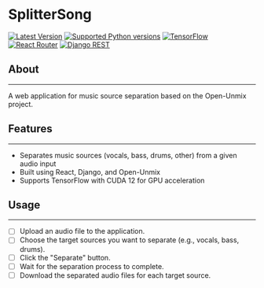 # SplitterSong


[![Latest Version](https://img.shields.io/pypi/v/openunmix.svg)](https://pypi.python.org/pypi/openunmix)
[![Supported Python versions](https://img.shields.io/pypi/pyversions/openunmix.svg)](https://pypi.python.org/pypi/openunmix)
[![TensorFlow](https://img.shields.io/badge/TensorFlow%20with%20CUDA%2012-Latest%20Version-orange.svg)](https://www.tensorflow.org/install/gpu)
[![React Router](https://img.shields.io/badge/React%20Router-Latest%20Version-blue.svg)](https://reactrouter.com/)
[![Django REST](https://img.shields.io/badge/Django%20REST-Latest%20Version-green.svg)](https://www.django-rest-framework.org/)

## About
---
A web application for music source separation based on the Open-Unmix project.

## Features
---
- Separates music sources (vocals, bass, drums, other) from a given audio input
- Built using React, Django, and Open-Unmix
- Supports TensorFlow with CUDA 12 for GPU acceleration

## Usage
---
- [ ] Upload an audio file to the application.
- [ ] Choose the target sources you want to separate (e.g., vocals, bass, drums).
- [ ] Click the "Separate" button.
- [ ] Wait for the separation process to complete.
- [ ] Download the separated audio files for each target source.
